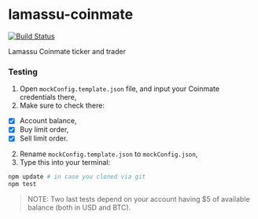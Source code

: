 lamassu-coinmate
================

[![Build Status](https://travis-ci.org/lamassu/lamassu-bitstamp.svg)](https://travis-ci.org/lamassu/lamassu-bitstamp)

Lamassu Coinmate ticker and trader


### Testing

1. Open `mockConfig.template.json` file, and input your Coinmate credentials there,
2. Make sure to check there:
  - [x] Account balance,
  - [x] Buy limit order,
  - [x] Sell limit order.
2. Rename `mockConfig.template.json` to `mockConfig.json`,
3. Type this into your terminal:

```bash
npm update # in case you cloned via git
npm test
```

> NOTE: Two last tests depend on your account having $5 of available balance (both in USD and BTC).

